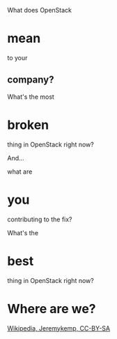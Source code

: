 What does OpenStack
# mean
to your
## company?


What's the most
# broken
thing in OpenStack right now?


And...

what are
# you
contributing to the fix?


What's the
# best
thing in OpenStack right now?


<!-- .slide: data-background-image="images/gartner_hype_cycle.svg" data-background-size="contain" -->
# Where are we? <!-- .element class="fragment" -->
[Wikipedia, Jeremykemp, CC-BY-SA](https://commons.wikimedia.org/wiki/File:Gartner_Hype_Cycle.svg) <!-- .element class="caption" -->